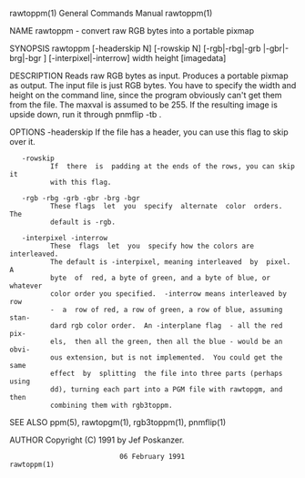 rawtoppm(1)                General Commands Manual                rawtoppm(1)

NAME
       rawtoppm - convert raw RGB bytes into a portable pixmap

SYNOPSIS
       rawtoppm  [-headerskip N] [-rowskip N] [-rgb|-rbg|-grb |-gbr|-brg|-bgr
       ] [-interpixel|-interrow] width height [imagedata]

DESCRIPTION
       Reads raw RGB bytes as input.  Produces a portable pixmap  as  output.
       The  input  file is just RGB bytes.  You have to specify the width and
       height on the command line, since the program obviously can't get them
       from  the  file.   The  maxval is assumed to be 255.  If the resulting
       image is upside down, run it through pnmflip -tb .

OPTIONS
       -headerskip
              If the file has a header, you can use this flag  to  skip  over
              it.

       -rowskip
              If  there  is  padding at the ends of the rows, you can skip it
              with this flag.

       -rgb -rbg -grb -gbr -brg -bgr
              These flags  let  you  specify  alternate  color  orders.   The
              default is -rgb.

       -interpixel -interrow
              These  flags  let  you  specify how the colors are interleaved.
              The default is -interpixel, meaning interleaved  by  pixel.   A
              byte  of  red, a byte of green, and a byte of blue, or whatever
              color order you specified.  -interrow means interleaved by  row
              -  a  row of red, a row of green, a row of blue, assuming stan‐
              dard rgb color order.  An -interplane flag  - all the red  pix‐
              els,  then all the green, then all the blue - would be an obvi‐
              ous extension, but is not implemented.  You could get the  same
              effect  by  splitting  the file into three parts (perhaps using
              dd), turning each part into a PGM file with rawtopgm, and  then
              combining them with rgb3toppm.

SEE ALSO
       ppm(5), rawtopgm(1), rgb3toppm(1), pnmflip(1)

AUTHOR
       Copyright (C) 1991 by Jef Poskanzer.

                               06 February 1991                   rawtoppm(1)
